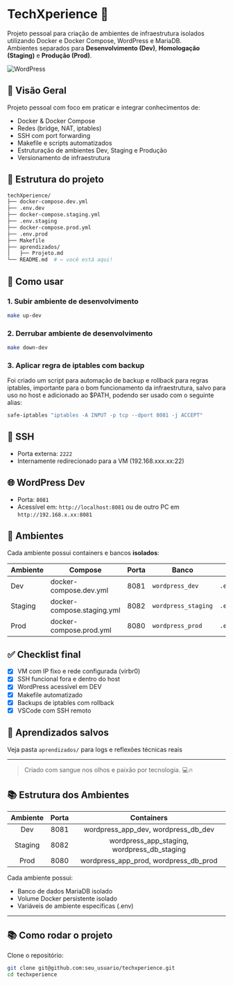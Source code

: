 # TechXperience 🚀

Projeto pessoal para criação de ambientes de infraestrutura isolados utilizando Docker e Docker Compose, WordPress e MariaDB.  
Ambientes separados para **Desenvolvimento (Dev)**, **Homologação (Staging)** e **Produção (Prod)**.

![WordPress](https://upload.wikimedia.org/wikipedia/commons/thumb/9/98/WordPress_blue_logo.svg/250px-WordPress_blue_logo.svg.png)

## 📌 Visão Geral
Projeto pessoal com foco em praticar e integrar conhecimentos de:
- Docker & Docker Compose
- Redes (bridge, NAT, iptables)
- SSH com port forwarding
- Makefile e scripts automatizados
- Estruturação de ambientes Dev, Staging e Produção
- Versionamento de infraestrutura

## 📁 Estrutura do projeto
```bash
techXperience/
├── docker-compose.dev.yml
├── .env.dev
├── docker-compose.staging.yml
├── .env.staging
├── docker-compose.prod.yml
├── .env.prod
├── Makefile
├── aprendizados/
│   ├── Projeto.md
└── README.md  # ← você está aqui!
```

## 🚀 Como usar

### 1. Subir ambiente de desenvolvimento
```bash
make up-dev
```

### 2. Derrubar ambiente de desenvolvimento
```bash
make down-dev
```

### 3. Aplicar regra de iptables com backup

Foi criado um script para automação de backup e rollback para regras iptables, importante para o bom funcionamento da infraestrutura, salvo para uso no host e adicionado ao $PATH, podendo ser usado com o seguinte alias:
```bash
safe-iptables "iptables -A INPUT -p tcp --dport 8081 -j ACCEPT"
```

## 🔐 SSH
- Porta externa: `2222`
- Internamente redirecionado para a VM (192.168.xxx.xx:22)

## 🌐 WordPress Dev
- Porta: `8081`
- Acessível em: `http://localhost:8081` ou de outro PC em `http://192.168.x.xx:8081`

## 🧱 Ambientes
Cada ambiente possui containers e bancos **isolados**:

| Ambiente | Compose | Porta | Banco | .env |
|----------|---------|-------|-------|------|
| Dev      | docker-compose.dev.yml     | 8081  | `wordpress_dev` | `.env.dev` |
| Staging  | docker-compose.staging.yml | 8082  | `wordpress_staging` | `.env.staging` |
| Prod     | docker-compose.prod.yml    | 8080  | `wordpress_prod` | `.env.prod` |

## ✅ Checklist final
- [x] VM com IP fixo e rede configurada (virbr0)
- [x] SSH funcional fora e dentro do host
- [x] WordPress acessível em DEV
- [x] Makefile automatizado
- [x] Backups de iptables com rollback
- [x] VSCode com SSH remoto

## 🧠 Aprendizados salvos
Veja pasta `aprendizados/` para logs e reflexões técnicas reais

---

> Criado com sangue nos olhos e paixão por tecnologia. 💻🔥


## 📚 Estrutura dos Ambientes

| Ambiente | Porta | Containers |
|:--------:|:-----:|:----------:|
| Dev | 8081 | wordpress_app_dev, wordpress_db_dev |
| Staging | 8082 | wordpress_app_staging, wordpress_db_staging |
| Prod | 8080 | wordpress_app_prod, wordpress_db_prod |

Cada ambiente possui:
- Banco de dados MariaDB isolado
- Volume Docker persistente isolado
- Variáveis de ambiente específicas (.env)

---

## 📚 Como rodar o projeto

Clone o repositório:

```bash
git clone git@github.com:seu_usuario/techxperience.git
cd techxperience
